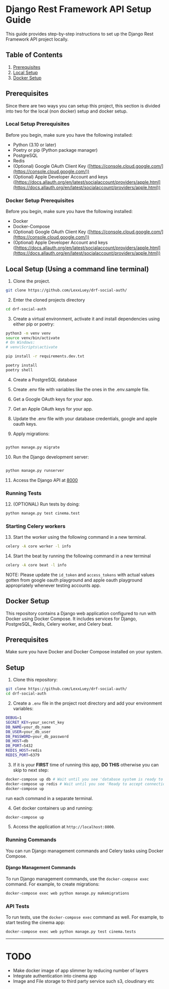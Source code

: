 # Django Rest Framework API Setup Guide

This guide provides step-by-step instructions to set up the Django Rest Framework API project locally. 

## Table of Contents

1. [Prerequisites](#prerequisites)
2. [Local Setup](#local-setup)
3. [Docker Setup](#docker-setup)

## Prerequisites
Since there are two ways you can setup this project, this section is divided into two for the local (non docker) setup and docker setup.

### Local Setup Prerequisites
Before you begin, make sure you have the following installed:

- Python (3.10 or later)
- Poetry or pip (Python package manager)
- PostgreSQL
- Redis
- (Optional) Google OAuth Client Key ([https://console.cloud.google.com/](https://console.cloud.google.com/))
- (Optional) Apple Developer Account and keys ([https://docs.allauth.org/en/latest/socialaccount/providers/apple.html](https://docs.allauth.org/en/latest/socialaccount/providers/apple.html))


### Docker Setup Prerequisites
Before you begin, make sure you have the following installed:

- Docker
- Docker-Compose
- (Optional) Google OAuth Client Key ([https://console.cloud.google.com/](https://console.cloud.google.com/))
- (Optional) Apple Developer Account and keys ([https://docs.allauth.org/en/latest/socialaccount/providers/apple.html](https://docs.allauth.org/en/latest/socialaccount/providers/apple.html))

## Local Setup (Using a command line terminal)

1. Clone the project.
```bash
git clone https://github.com/LexxLuey/drf-social-auth/
```

2. Enter the cloned projects directory
```bash
cd drf-social-auth
```

3. Create a virtual environment, activate it and install dependencies using either pip or poetry:

```bash title="using pip"
python3 -m venv venv
source venv/bin/activate  
# On Windows: 
# venv\Scripts\activate

pip install -r requirements.dev.txt
```

```bash title="using poetry"
poetry install
poetry shell
```

4. Create a PostgreSQL database

5. Create .env file with variables like the ones in the .env.sample file.

6. Get a Google OAuth keys for your app.

7. Get an Apple OAuth keys for your app.

8. Update the .env file with your database credentials, google and apple oauth keys.


9. Apply migrations:

```bash

python manage.py migrate
```

10. Run the Django development server:

```bash

python manage.py runserver
```

11. Access the Django API at [8000](http://localhost:8000)

### Running Tests

12. (OPTIONAL) Run tests by doing:
```bash
python manage.py test cinema.test
```
### Starting Celery workers

13. Start the worker using the following command in a new terminal.
```bash
celery -A core worker -l info
```

14. Start the beat by running the following command in a new terminal 
```bash
celery -A core beat -l info
```

NOTE: Please update the `id_token` and `access_tokens` with actual values gotten from google oauth playground and apple oauth playground appropriately whenever testing accounts app.


## Docker Setup 

This repository contains a Django web application configured to run with Docker using Docker Compose. It includes services for Django, PostgreSQL, Redis, Celery worker, and Celery beat.

## Prerequisites

Make sure you have Docker and Docker Compose installed on your system.

## Setup

1. Clone this repository:

```bash
git clone https://github.com/LexxLuey/drf-social-auth/
cd drf-social-auth
```

2. Create a `.env` file in the project root directory and add your environment variables:

```bash
DEBUG=1
SECRET_KEY=your_secret_key
DB_NAME=your_db_name
DB_USER=your_db_user
DB_PASSWORD=your_db_password
DB_HOST=db
DB_PORT=5432
REDIS_HOST=redis
REDIS_PORT=6379
```

3. If it is your **FIRST** time of running this app, **DO THIS** otherwise you can skip to next step: 

```bash
docker-compose up db # Wait until you see 'database system is ready to accept connections'
docker-compose up redis # Wait until you see 'Ready to accept connections'
docker-compose up
```
run each command in a separate terminal.

4. Get docker containers up and running: 

```bash
docker-compose up
```

5. Access the application at `http://localhost:8000`.

### Running Commands

You can run Django management commands and Celery tasks using Docker Compose.

#### Django Management Commands

To run Django management commands, use the `docker-compose exec` command. For example, to create migrations:

```bash
docker-compose exec web python manage.py makemigrations
```

### API Tests

To run tests, use the `docker-compose exec` command as well. For example, to start testing the cinema app:

```bash
docker-compose exec web python manage.py test cinema.tests
```


---

# TODO

- Make docker image of app slimmer by reducing number of layers
- Integrate authentication into cinema app
- Image and File storage to third party service such s3, cloudinary etc
